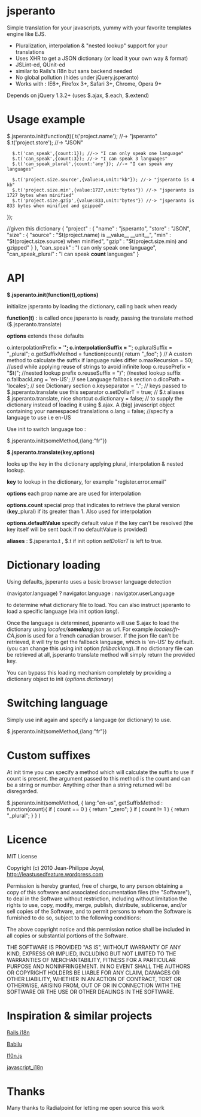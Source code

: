 jsperanto
=========

Simple translation for your javascripts, yummy with your favorite templates engine like EJS.

 * Pluralization, interpolation & "nested lookup" support for your translations
 * Uses XHR to get a JSON dictionary (or load it your own way & format)
 * JSLint-ed, QUnit-ed
 * similar to Rails's i18n but sans backend needed
 * No global pollution (hides under jQuery.jsperanto)
 * Works with : IE6+, Firefox 3+, Safari 3+, Chrome, Opera 9+

Depends on jQuery 1.3.2+ (uses $.ajax, $.each, $.extend)

Usage example
=============

   $.jsperanto.init(function(t){
       t('project.name'); //-> "jsperanto"
      $.t('project.store'); //-> "JSON"
      
      $.t('can_speak',{count:1}); //-> "I can only speak one language"
      $.t('can_speak',{count:3}); //-> "I can speak 3 languages"
      $.t('can_speak_plural',{count:'any'}); //-> "I can speak any languages"
      
      $.t('project.size.source',{value:4,unit:"kb"}); //-> "jsperanto is 4 kb"
      $.t('project.size.min',{value:1727,unit:"bytes"}) //-> "jsperanto is 1727 bytes when minified"
      $.t('project.size.gzip',{value:833,unit:"bytes"}) //-> "jsperanto is 833 bytes when minified and gzipped"
   });

   //given this dictionary
   {
      "project" : {
         "name" : "jsperanto",
         "store" : "JSON",
         "size" : {
            "source" : "$t(project.name) is __value__ __unit__",
            "min" : "$t(project.size.source) when minified",
            "gzip" : "$t(project.size.min) and gzipped"
         }
      },
      "can_speak" : "I can only speak one language",
      "can_speak_plural" : "I can speak __count__ languages"
   }

API
===

**$.jsperanto.init(function(t),options)**

initialize jsperanto by loading the dictionary, calling back when ready

**function(t)** :  is called once jsperanto is ready, passing the translate method ($.jsperanto.translate)

**options** extends these defaults

   o.interpolationPrefix = '__'; 
   o.interpolationSuffix = '__';
   o.pluralSuffix = "_plural";
   o.getSuffixMethod = function(count){ return "_foo"; } // A custom method to calculate the suffix if language rules differ
   o.maxRecursion = 50; //used while applying reuse of strings to avoid infinite loop
   o.reusePrefix = "$t("; //nested lookup prefix
   o.reuseSuffix = ")"; //nested lookup suffix
   o.fallbackLang = 'en-US'; // see Language fallback section
   o.dicoPath = 'locales'; // see Dictionary section
   o.keyseparator = "."; // keys passed to $.jsperanto.translate use this separator
   o.setDollarT = true; // $.t aliases $.jsperanto.translate, nice shortcut
   o.dictionary = false; // to supply the dictionary instead of loading it using $.ajax. A (big) javascript object containing your namespaced translations
   o.lang = false; //specify a language to use i.e en-US

Use init to switch language too :  

   $.jsperanto.init(someMethod,{lang:"fr"})

**$.jsperanto.translate(key,options)**

looks up the key in the dictionary applying plural, interpolation & nested lookup.

**key** to lookup in the dictionary, for example "register.error.email"

**options** each prop name are are used for interpolation

**options.count** special prop that indicates to retrieve the plural version (**key**_plural) if its greater than 1. Also used for interpolation

**options.defaultValue** specify default value if the key can't be resolved (the key itself will be sent back if no defaultValue is provided)

**aliases** : $.jsperanto.t , $.t if init option _setDollarT_ is left to true.

Dictionary loading
==================

Using defaults, jsperanto uses a basic browser language detection

   (navigator.language) ? navigator.language : navigator.userLanguage

to determine what dictionary file to load. You can also instruct jsperanto to load a specific language (via init option _lang_). 

Once the language is determined, jsperanto will use $.ajax to load the dictionary using _locales/**somelang**.json_ as url. For example _locales/fr-CA.json_ is used for a french canadian browser. If the json file can't be retrieved, it will try to get the fallback language, which is 'en-US' by default. (you can change this using init option _fallbacklang_). If no dictionary file can be retrieved at all, jsperanto translate method will simply return the provided key. 

You can bypass this loading mechanism completely by providing a dictionary object to init (_options.dictionary_)

Switching language
==================

Simply use init again and specify a language (or dictionary) to use.

   $.jsperanto.init(someMethod,{lang:"fr"})

Custom suffixes
==================

At init time you can specify a method which will calculate the suffix to use if count is present. the argument passed to this method is the count and can be a string or number.
Anything other than a string returned will be disregarded.

   $.jsperanto.init(someMethod, {
      lang:"en-us",
      getSuffixMethod : function(count){
         if ( count == 0 ) {
            return "_zero";
         }
         if ( count != 1 ) {
            return "_plural";
         }
      }
   )

Licence
=======

MIT License

Copyright (c) 2010 Jean-Philippe Joyal, <http://leastusedfeature.wordpress.com>

Permission is hereby granted, free of charge, to any person obtaining
a copy of this software and associated documentation files (the
"Software"), to deal in the Software without restriction, including
without limitation the rights to use, copy, modify, merge, publish,
distribute, sublicense, and/or sell copies of the Software, and to
permit persons to whom the Software is furnished to do so, subject to
the following conditions:

The above copyright notice and this permission notice shall be
included in all copies or substantial portions of the Software.

THE SOFTWARE IS PROVIDED "AS IS", WITHOUT WARRANTY OF ANY KIND,
EXPRESS OR IMPLIED, INCLUDING BUT NOT LIMITED TO THE WARRANTIES OF
MERCHANTABILITY, FITNESS FOR A PARTICULAR PURPOSE AND
NONINFRINGEMENT. IN NO EVENT SHALL THE AUTHORS OR COPYRIGHT HOLDERS BE
LIABLE FOR ANY CLAIM, DAMAGES OR OTHER LIABILITY, WHETHER IN AN ACTION
OF CONTRACT, TORT OR OTHERWISE, ARISING FROM, OUT OF OR IN CONNECTION
WITH THE SOFTWARE OR THE USE OR OTHER DEALINGS IN THE SOFTWARE.

Inspiration & similar projects
==============================

[Rails i18n](http://guides.rubyonrails.org/i18n.html)

[Babilu](http://tore.darell.no/posts/introducing_babilu_rails_i18n_for_your_javascript)

[l10n.js](http://github.com/eligrey/l10n.js)

[javascript_i18n](http://github.com/qoobaa/javascript_i18n) 


Thanks
======

Many thanks to Radialpoint for letting me open source this work